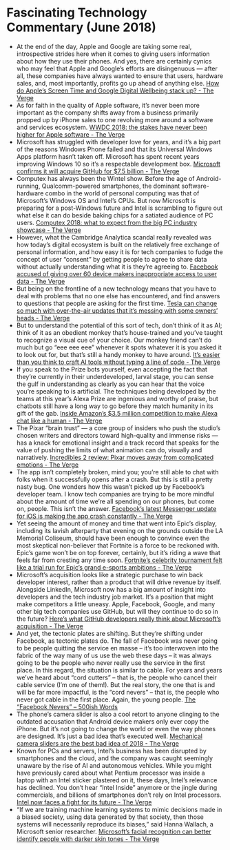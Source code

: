 # Fascinating Technology Commentary (June 2018)

* At the end of the day, Apple and Google are taking some real, introspective strides here when it comes to giving users information about how they use their phones. And yes, there are certainly cynics who may feel that Apple and Google’s efforts are disingenuous — after all, these companies have always wanted to ensure that users, hardware sales, and, most importantly, profits go up ahead of anything else. [How do Apple’s Screen Time and Google Digital Wellbeing stack up? - The Verge](https://www.theverge.com/2018/6/5/17426922/apple-digital-health-vs-google-wellbeing-time-well-spent-wwdc-2018)
* As for faith in the quality of Apple software, it’s never been more important as the company shifts away from a business primarily propped up by iPhone sales to one revolving more around a software and services ecosystem. [WWDC 2018: the stakes have never been higher for Apple software - The Verge](https://www.theverge.com/2018/6/4/17419154/apple-wwdc-2018-ios-12-mac-macos-rebuild-trust)
* Microsoft has struggled with developer love for years, and it’s a big part of the reasons Windows Phone failed and that its Universal Windows Apps platform hasn’t taken off. Microsoft has spent recent years improving Windows 10 so it’s a respectable development box. [Microsoft confirms it will acquire GitHub for $7.5 billion - The Verge](https://www.theverge.com/2018/6/4/17422788/microsoft-github-acquisition-official-deal)
* Computex has always been the Wintel show. Before the age of Android-running, Qualcomm-powered smartphones, the dominant software-hardware combo in the world of personal computing was that of Microsoft’s Windows OS and Intel’s CPUs. But now Microsoft is preparing for a post-Windows future and Intel is scrambling to figure out what else it can do beside baking chips for a satiated audience of PC users. [Computex 2018: what to expect from the big PC industry showcase - The Verge](https://www.theverge.com/2018/6/4/17421622/intel-microsoft-windows-asus-qualcomm-computex-2018)
* However, what the Cambridge Analytica scandal really revealed was how today’s digital ecosystem is built on the relatively free exchange of personal information, and how easy it is for tech companies to fudge the concept of user “consent” by getting people to agree to share data without actually understanding what it is they’re agreeing to. [Facebook accused of giving over 60 device makers inappropriate access to user data - The Verge](https://www.theverge.com/2018/6/4/17424174/facebook-user-data-deal-device-manufacturer-nyt-report)
* But being on the frontline of a new technology means that you have to deal with problems that no one else has encountered, and find answers to questions that people are asking for the first time. [Tesla can change so much with over-the-air updates that it’s messing with some owners’ heads - The Verge](https://www.theverge.com/2018/6/2/17413732/tesla-over-the-air-software-updates-brakes)
* But to understand the potential of this sort of tech, don’t think of it as AI; think of it as an obedient monkey that’s house-trained and you’ve taught to recognize a visual cue of your choice. Our monkey friend can’t do much but go “eee eee eee” whenever it spots whatever it is you asked it to look out for, but that’s still a handy monkey to have around. [It’s easier than you think to craft AI tools without typing a line of code - The Verge](https://www.theverge.com/2018/6/12/17452742/deep-learning-ai-learn-lobe-made-easy-coding)
* If you speak to the Prize bots yourself, even accepting the fact that they’re currently in their underdeveloped, larval stage, you can sense the gulf in understanding as clearly as you can hear that the voice you’re speaking to is artificial. The techniques being developed by the teams at this year’s Alexa Prize are ingenious and worthy of praise, but chatbots still have a long way to go before they match humanity in its gift of the gab. [Inside Amazon’s $3.5 million competition to make Alexa chat like a human - The Verge](https://www.theverge.com/2018/6/13/17453994/amazon-alexa-prize-2018-competition-conversational-ai-chatbots)
* The Pixar “brain trust” — a core group of insiders who push the studio’s chosen writers and directors toward high-quality and immense risks — has a knack for emotional insight and a track record that speaks for the value of pushing the limits of what animation can do, visually and narratively. [Incredibles 2 review: Pixar moves away from complicated emotions - The Verge](https://www.theverge.com/2018/6/15/17468348/incredibles-2-review-pixar-disney-brad-bird)
* The app isn’t completely broken, mind you; you’re still able to chat with folks when it successfully opens after a crash. But this is still a pretty nasty bug. One wonders how this wasn’t picked up by Facebook’s developer team. I know tech companies are trying to be more mindful about the amount of time we’re all spending on our phones, but come on, people. This isn’t the answer. [Facebook’s latest Messenger update for iOS is making the app crash constantly - The Verge](https://www.theverge.com/2018/6/15/17468136/facebook-messenger-ios-update-crash-bug)
* Yet seeing the amount of money and time that went into Epic’s display, including its lavish afterparty that evening on the grounds outside the LA Memorial Coliseum, should have been enough to convince even the most skeptical non-believer that Fortnite is a force to be reckoned with. Epic’s game won’t be on top forever, certainly, but it’s riding a wave that feels far from cresting any time soon. [Fortnite’s celebrity tournament felt like a trial run for Epic’s grand e-sports ambitions   - The Verge](https://www.theverge.com/2018/6/17/17471216/fortnite-pro-am-tournament-epic-games-e-sports-celebrity-e3-2018)
* Microsoft’s acquisition looks like a strategic purchase to win back developer interest, rather than a product that will drive revenue by itself. Alongside LinkedIn, Microsoft now has a big amount of insight into developers and the tech industry job market. It’s a position that might make competitors a little uneasy. Apple, Facebook, Google, and many other big tech companies use GitHub, but will they continue to do so in the future? [Here’s what GitHub developers really think about Microsoft’s acquisition - The Verge](https://www.theverge.com/2018/6/18/17474284/microsoft-github-acquisition-developer-reaction)
* And yet, the tectonic plates are shifting. But they’re shifting under Facebook, as tectonic plates do. The fall of Facebook was never going to be people quitting the service en masse – it’s too interwoven into the fabric of the way many of us use the web these days – it was always going to be the people who never really use the service in the first place. In this regard, the situation is similar to cable. For years and years we’ve heard about “cord cutters” – that is, the people who cancel their cable service (I’m one of them!). But the real story, the one that is and will be far more impactful, is the “cord nevers” – that is, the people who never got cable in the first place. Again, the young people. [The “Facebook Nevers” – 500ish Words](https://500ish.com/the-facebook-nevers-14af0a4ea5ea)
* The phone’s camera slider is also a cool retort to anyone clinging to the outdated accusation that Android device makers only ever copy the iPhone. But it’s not going to change the world or even the way phones are designed. It’s just a bad idea that’s executed well. [Mechanical camera sliders are the best bad idea of 2018 - The Verge](https://www.theverge.com/circuitbreaker/2018/6/19/17478298/oppo-find-x-camera-slider-mobile-technology-2018)
* Known for PCs and servers, Intel’s business has been disrupted by smartphones and the cloud, and the company was caught seemingly unaware by the rise of AI and autonomous vehicles. While you might have previously cared about what Pentium processor was inside a laptop with an Intel sticker plastered on it, these days, Intel’s relevance has declined. You don’t hear “Intel Inside” anymore or the jingle during commercials, and billions of smartphones don’t rely on Intel processors. [Intel now faces a fight for its future - The Verge](https://www.theverge.com/2018/6/22/17492184/intel-future-ceo-brian-krzanich-resignation-2018)
* “If we are training machine learning systems to mimic decisions made in a biased society, using data generated by that society, then those systems will necessarily reproduce its biases,” said Hanna Wallach, a Microsoft senior researcher. [Microsoft’s facial recognition can better identify people with darker skin tones - The Verge](https://www.theverge.com/2018/6/26/17507304/microsoft-facial-recognition-darker-skin-tones)